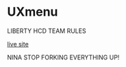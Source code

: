 # UXmenu

LIBERTY HCD TEAM RULES

<a href="https://gavinrf.github.io/UXmenu/">live site</a>


NINA STOP FORKING EVERYTHING UP!
